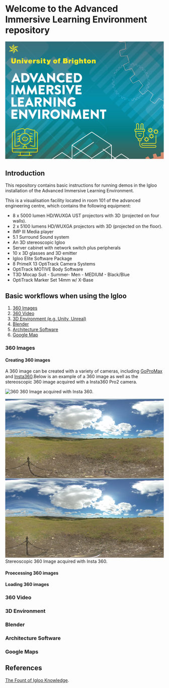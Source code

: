 [^Comment]: [https://github.com/UniversityofBrighton/ImmersiveLearningDemos]
# Welcome to the Advanced Immersive Learning Environment repository

![Logo of facility](https://raw.githubusercontent.com/UniversityofBrighton/ImmersiveLearningDemos/main/logo.png)


## Introduction
This repository contains basic instructions for running demos in the Igloo installation of the Advanced Immersive Learning Environment.

This is a visualisation facility located in room 101 of the advanced engineering centre, which contains the following equipment:

- 8 x 5000 lumen HD/WUXGA UST projectors with 3D (projected on four walls).
- 2 x 5100 lumens HD/WUXGA projectors with 3D (projected on the floor).
- IMP III Media player
- 5.1 Surround Sound system
- An 3D stereoscopic Igloo
- Server cabinet with network switch plus peripherals
- 10 x 3D glasses and 3D emitter
- Igloo Elite Software Package
- 8 PrimeX 13 OptiTrack Camera Systems
- OptiTrack MOTIVE Body Software
- T3D Mocap Suit - Summer- Men - MEDIUM - Black/Blue
- OptiTrack Marker Set 14mm w/ X-Base


## Basic workflows when using the Igloo
1. [360 Images](#360-images)
2. [360 Video](#360-video)
3. [3D Environment (e.g. Unity, Unreal)](#3d-environment)
4. [Blender](#blender)
5. [Architecture Software](#architecture-software)
6. [Google Map](#google-maps)

### 360 Images
#### Creating 360 images
A 360 image can be created with a variety of cameras, including [GoProMax](https://gopro.com/en/gb/shop/cameras/max/CHDHZ-202-master.html) and [Insta360](https://www.insta360.com/).Below is an example of a 360 image as well as the stereoscopic 360 image acquired with a Insta360 Pro2 camera.

![360](files/360.jpg)
360 Image acquired with Insta 360.

![360 3D stereoscopic](files/360_3D_low.jpg)
Stereoscopic 360 Image acquired with Insta 360.


#### Proecessing 360 images

#### Loading 360 images


### 360 Video

### 3D Environment

### Blender

### Architecture Software

### Google Maps

## References
[The Fount of Igloo Knowledge](https://360igloo.atlassian.net/wiki/spaces/EDoc/pages/2050785281/The+Fount+of+Igloo+Knowledge).
